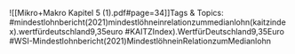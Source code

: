 
![[Mikro+Makro Kapitel 5 (1).pdf#page=34]]Tags & Topics:
   #mindestlohnbericht(2021)mindestlöhneinrelationzummedianlohn(kaitzindex).wertfürdeutschland9,35euro
   #KAITZIndex).WertfürDeutschland9,35Euro
   #WSI-Mindestlohnbericht(2021)MindestlöhneinRelationzumMedianlohn